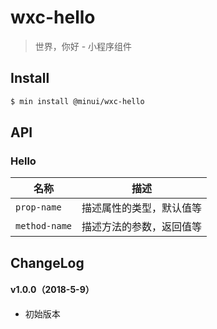 # wxc-hello

> 世界，你好 - 小程序组件

## Install

``` bash
$ min install @minui/wxc-hello
```


## API

### Hello

| 名称                  | 描述                         |
|----------------------|------------------------------|
|`prop-name`           | 描述属性的类型，默认值等         |
|`method-name`         | 描述方法的参数，返回值等         |

## ChangeLog

#### v1.0.0（2018-5-9）

- 初始版本
